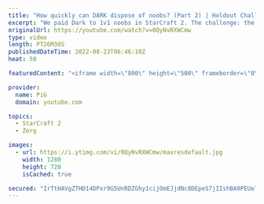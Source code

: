 ```yaml
---
title: "How quickly can DARK dispose of noobs? (Part 2) | Holdout Challenge - StarCraft 2"
excerpt: "We paid Dark to 1v1 noobs in StarCraft 2. The challenge: the noobs needed to stay in the match for as long as possible. How did they fare against an actual Zerg Championship player?  Holdout Challenge Playlist: https://www.youtube.com/playlist?list=PLFUDU8AOevUeFDpQtPEfczemYCea_nT3j  Holdout Scoresheet:"
originalUrl: https://youtube.com/watch?v=0QyNvRXWCmw
type: video
length: PT26M30S
publishedDateTime: 2022-08-23T06:46:10Z
heat: 50

featuredContent: "<iframe width=\"800\" height=\"500\" frameborder=\"0\" src=\"https://www.youtube.com/embed/0QyNvRXWCmw\" allow=\"accelerometer; autoplay; encrypted-media; gyroscope; picture-in-picture\" allowfullscreen></iframe>"

provider:
  name: PiG
  domain: youtube.com

topics:
  - StarCraft 2
  - Zerg

images:
  - url: https://i.ytimg.com/vi/0QyNvRXWCmw/maxresdefault.jpg
    width: 1280
    height: 720
    isCached: true

secured: "IrTtHAVgZTHD14DPxr9G5UnRDZGhy1cijOmEJjdNc8DEpeS7jIIshBA9PEUelC02CPkea3BWevaDzeYUbXwEKFyarcXE40huU445WFrxNVWgP8bOi2s9QVluDsSU6JoUBXl7/5ygRaNz0Q93ZTQgZ6LouU3h0GXHmXqu8mmGcnkAe6imFVF8N0+GyhuVM+m3ci3dZiNZPrUVvgdyg+c3v7YGdxOlCTQez6rRra1UbHy+cMTwlLXoI9N4zCrppmgP7IAv9wx63v3M/CkDUjKutDUETVVqEFt1EgKmGSUW4NPVO5F1suD/NQlnekmezLa6VUt7RwC8snetKfUjtHBEPol8bpVt4PqiXeogHo8uG7eI3JquPvJkaHrkTiYd9EYnvu67gzk58cqG0WGGFcpg2SS/gd9qE93b3nlgt5WzEWQ=;92WeD8jXEG/fTogJ/Hnusg=="
---
```


